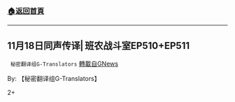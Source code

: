 ###  [:house:返回首頁](https://github.com/ourhimalayas/txt)
---

## 11月18日同声传译⎢班农战斗室EP510+EP511
` 秘密翻译组G-Translators` [轉載自GNews](https://gnews.org/zh-hans/569269/)

By: 【秘密翻译组G-Translators】

2+

